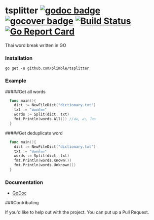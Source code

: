 tsplitter [![godoc badge](http://godoc.org/github.com/plimble/tsplitter?status.png)](http://godoc.org/github.com/plimble/tsplitter)   [![gocover badge](http://gocover.io/_badge/github.com/plimble/tsplitter?t=1)](http://gocover.io/github.com/plimble/tsplitter) [![Build Status](https://api.travis-ci.org/plimble/tsplitter.svg?branch=master&t=1)](https://travis-ci.org/plimble/tsplitter) [![Go Report Card](http://goreportcard.com/badge/plimble/tsplitter?t=1)](http:/goreportcard.com/report/plimble/tsplitter)
=========

Thai word break written in GO

### Installation
`go get -u github.com/plimble/tsplitter`

### Example

#####Get all words
```go
  func main(){
    dict := NewFileDict("dictionary.txt")
    txt := "ตัดคำไทย"
    words := Split(dict, txt)
    fmt.Println(words.All()) //ตัด, คำ, ไทย
  }
```

#####Get deduplicate word
```go
  func main(){
    dict := NewFileDict("dictionary.txt")
    txt := "ตัดคำไทย"
    words := Split(dict, txt)
    fmt.Println(words.Known())
    fmt.Println(words.Unknown())
  }
```

### Documentation
 - [GoDoc](http://godoc.org/github.com/plimble/tsplitter)

###Contributing

If you'd like to help out with the project. You can put up a Pull Request.
